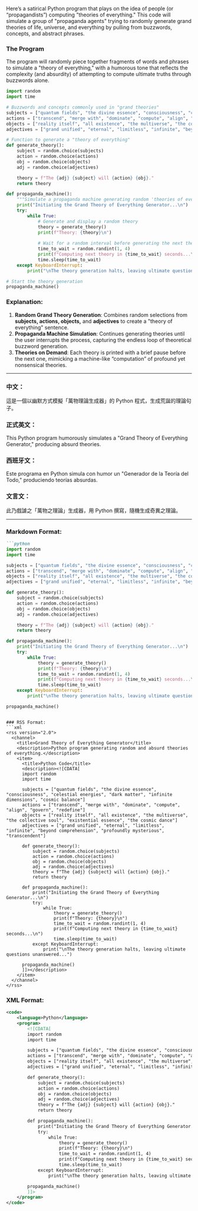 Here’s a satirical Python program that plays on the idea of people (or “propagandists”) computing "theories of everything." This code will simulate a group of "propaganda agents" trying to randomly generate grand theories of life, universe, and everything by pulling from buzzwords, concepts, and abstract phrases.

### The Program
The program will randomly piece together fragments of words and phrases to simulate a "theory of everything," with a humorous tone that reflects the complexity (and absurdity) of attempting to compute ultimate truths through buzzwords alone.

```python
import random
import time

# Buzzwords and concepts commonly used in "grand theories"
subjects = ["quantum fields", "the divine essence", "consciousness", "celestial energies", "dark matter", "infinite dimensions", "cosmic balance"]
actions = ["transcend", "merge with", "dominate", "compute", "align", "govern", "redefine"]
objects = ["reality itself", "all existence", "the multiverse", "the collective soul", "existential essence", "the cosmic dance"]
adjectives = ["grand unified", "eternal", "limitless", "infinite", "beyond comprehension", "profoundly mysterious", "transcendent"]

# Function to generate a "theory of everything"
def generate_theory():
    subject = random.choice(subjects)
    action = random.choice(actions)
    obj = random.choice(objects)
    adj = random.choice(adjectives)

    theory = f"The {adj} {subject} will {action} {obj}."
    return theory

def propaganda_machine():
    """Simulate a propaganda machine generating random 'theories of everything'."""
    print("Initiating the Grand Theory of Everything Generator...\n")
    try:
        while True:
            # Generate and display a random theory
            theory = generate_theory()
            print(f"Theory: {theory}\n")
            
            # Wait for a random interval before generating the next theory
            time_to_wait = random.randint(1, 4)
            print(f"Computing next theory in {time_to_wait} seconds...\n")
            time.sleep(time_to_wait)
    except KeyboardInterrupt:
        print("\nThe theory generation halts, leaving ultimate questions unanswered...")

# Start the theory generation
propaganda_machine()
```

### Explanation:

1. **Random Grand Theory Generation**: Combines random selections from **subjects, actions, objects,** and **adjectives** to create a "theory of everything" sentence.
2. **Propaganda Machine Simulation**: Continues generating theories until the user interrupts the process, capturing the endless loop of theoretical buzzword generation.
3. **Theories on Demand**: Each theory is printed with a brief pause before the next one, mimicking a machine-like “computation” of profound yet nonsensical theories.

---

### 中文：
這是一個以幽默方式模擬「萬物理論生成器」的 Python 程式，生成荒誕的理論句子。

### 正式英文：
This Python program humorously simulates a "Grand Theory of Everything Generator," producing absurd theories.

### 西班牙文：
Este programa en Python simula con humor un "Generador de la Teoría del Todo," produciendo teorías absurdas.

### 文言文：
此乃戲謔之「萬物之理論」生成器，用 Python 撰寫，隨機生成奇異之理論。

---

### Markdown Format:
```markdown
```python
import random
import time

subjects = ["quantum fields", "the divine essence", "consciousness", "celestial energies", "dark matter", "infinite dimensions", "cosmic balance"]
actions = ["transcend", "merge with", "dominate", "compute", "align", "govern", "redefine"]
objects = ["reality itself", "all existence", "the multiverse", "the collective soul", "existential essence", "the cosmic dance"]
adjectives = ["grand unified", "eternal", "limitless", "infinite", "beyond comprehension", "profoundly mysterious", "transcendent"]

def generate_theory():
    subject = random.choice(subjects)
    action = random.choice(actions)
    obj = random.choice(objects)
    adj = random.choice(adjectives)

    theory = f"The {adj} {subject} will {action} {obj}."
    return theory

def propaganda_machine():
    print("Initiating the Grand Theory of Everything Generator...\n")
    try:
        while True:
            theory = generate_theory()
            print(f"Theory: {theory}\n")
            time_to_wait = random.randint(1, 4)
            print(f"Computing next theory in {time_to_wait} seconds...\n")
            time.sleep(time_to_wait)
    except KeyboardInterrupt:
        print("\nThe theory generation halts, leaving ultimate questions unanswered...")

propaganda_machine()
```
```

### RSS Format:
```xml
<rss version="2.0">
  <channel>
    <title>Grand Theory of Everything Generator</title>
    <description>Python program generating random and absurd theories of everything.</description>
    <item>
      <title>Python Code</title>
      <description><![CDATA[
      import random
      import time

      subjects = ["quantum fields", "the divine essence", "consciousness", "celestial energies", "dark matter", "infinite dimensions", "cosmic balance"]
      actions = ["transcend", "merge with", "dominate", "compute", "align", "govern", "redefine"]
      objects = ["reality itself", "all existence", "the multiverse", "the collective soul", "existential essence", "the cosmic dance"]
      adjectives = ["grand unified", "eternal", "limitless", "infinite", "beyond comprehension", "profoundly mysterious", "transcendent"]

      def generate_theory():
          subject = random.choice(subjects)
          action = random.choice(actions)
          obj = random.choice(objects)
          adj = random.choice(adjectives)
          theory = f"The {adj} {subject} will {action} {obj}."
          return theory

      def propaganda_machine():
          print("Initiating the Grand Theory of Everything Generator...\n")
          try:
              while True:
                  theory = generate_theory()
                  print(f"Theory: {theory}\n")
                  time_to_wait = random.randint(1, 4)
                  print(f"Computing next theory in {time_to_wait} seconds...\n")
                  time.sleep(time_to_wait)
          except KeyboardInterrupt:
              print("\nThe theory generation halts, leaving ultimate questions unanswered...")

      propaganda_machine()
      ]]></description>
    </item>
  </channel>
</rss>
```

### XML Format:
```xml
<code>
    <language>Python</language>
    <program>
        <![CDATA[
        import random
        import time

        subjects = ["quantum fields", "the divine essence", "consciousness", "celestial energies", "dark matter", "infinite dimensions", "cosmic balance"]
        actions = ["transcend", "merge with", "dominate", "compute", "align", "govern", "redefine"]
        objects = ["reality itself", "all existence", "the multiverse", "the collective soul", "existential essence", "the cosmic dance"]
        adjectives = ["grand unified", "eternal", "limitless", "infinite", "beyond comprehension", "profoundly mysterious", "transcendent"]

        def generate_theory():
            subject = random.choice(subjects)
            action = random.choice(actions)
            obj = random.choice(objects)
            adj = random.choice(adjectives)
            theory = f"The {adj} {subject} will {action} {obj}."
            return theory

        def propaganda_machine():
            print("Initiating the Grand Theory of Everything Generator...\n")
            try:
                while True:
                    theory = generate_theory()
                    print(f"Theory: {theory}\n")
                    time_to_wait = random.randint(1, 4)
                    print(f"Computing next theory in {time_to_wait} seconds...\n")
                    time.sleep(time_to_wait)
            except KeyboardInterrupt:
                print("\nThe theory generation halts, leaving ultimate questions unanswered...")

        propaganda_machine()
        ]]>
    </program>
</code>
```
